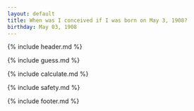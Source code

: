 ```yaml
---
layout: default
title: When was I conceived if I was born on May 3, 1908?
birthday: May 03, 1908
---
```


{% include header.md %}

{% include guess.md %}

{% include calculate.md %}

{% include safety.md %}

{% include footer.md %}




